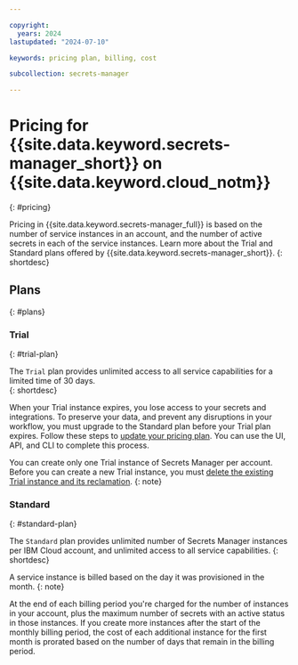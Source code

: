 ```yaml
---

copyright:
  years: 2024
lastupdated: "2024-07-10"

keywords: pricing plan, billing, cost

subcollection: secrets-manager

---
```


# Pricing for {{site.data.keyword.secrets-manager_short}} on {{site.data.keyword.cloud_notm}}
{: #pricing}


Pricing in {{site.data.keyword.secrets-manager_full}} is based on the number of service instances in an account, and the number of active secrets in each of the service instances. Learn more about the Trial and Standard plans offered by {{site.data.keyword.secrets-manager_short}}.
{: shortdesc}

## Plans
{: #plans}

### Trial
{: #trial-plan}

The `Trial` plan provides unlimited access to all service capabilities for a limited time of 30 days.  
{: shortdesc}

When your Trial instance expires, you lose access to your secrets and integrations. To preserve your data, and prevent any disruptions in your workflow, you must upgrade to the Standard plan before your Trial plan expires. Follow these steps to [update your pricing plan](/docs/billing-usage?topic=billing-usage-changing&interface=ui). You can use the UI, API, and CLI to complete this process.

You can create only one Trial instance of Secrets Manager per account. Before you can create a new Trial instance, you must [delete the existing Trial instance and its reclamation](/docs/secrets-manager?topic=secrets-manager-mng-data#service-delete).
{: note}

### Standard
{: #standard-plan}

The `Standard` plan provides unlimited number of Secrets Manager instances per IBM Cloud account, and unlimited access to all service capabilities.
{: shortdesc}

A service instance is billed based on the day it was provisioned in the month.
{: note}

At the end of each billing period you're charged for the number of instances in your account, plus the maximum number of secrets with an active status in those instances. If you create more instances after the start of the monthly billing period, the cost of each additional instance for the first month is prorated based on the number of days that remain in the billing period.
